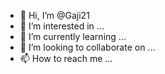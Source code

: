 - 👋 Hi, I’m @Gaji21
- 👀 I’m interested in ...
- 🌱 I’m currently learning ...
- 💞️ I’m looking to collaborate on ...
- 📫 How to reach me ...

<!---
Gaji21/Gaji21 is a ✨ special ✨ repository because its `README.md` (this file) appears on your GitHub profile.
